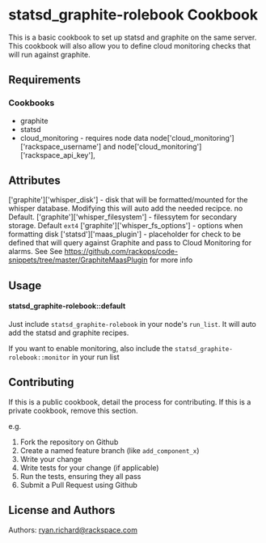 statsd_graphite-rolebook Cookbook
=================================
This is a basic cookbook to set up statsd and graphite on the same server. This cookbook will also allow you to define cloud monitoring checks that will run against graphite.


Requirements
------------

### Cookbooks
- graphite
- statsd
- cloud_monitoring -  requires node data node['cloud_monitoring']['rackspace_username'] and node['cloud_monitoring']['rackspace_api_key'],

Attributes
----------
['graphite']['whisper_disk'] - disk that will be formatted/mounted for the whisper database. Modifying this will auto add the needed recipce. no Default.
['graphite']['whisper_filesystem'] - filessytem for secondary storage. Default `ext4`
['graphite']['whisper_fs_options'] - options when formatting disk
['statsd']['maas_plugin'] - placeholder for check to be defined that will query against Graphite and pass to Cloud Monitoring for alarms. See See https://github.com/rackops/code-snippets/tree/master/GraphiteMaasPlugin for more info

Usage
-----
#### statsd_graphite-rolebook::default
Just include `statsd_graphite-rolebook` in your node's `run_list`. It will auto add the statsd and graphite recipes.

If you want to enable monitoring, also include the `statsd_graphite-rolebook::monitor` in your run list

Contributing
------------
If this is a public cookbook, detail the process for contributing. If this is a private cookbook, remove this section.

e.g.
1. Fork the repository on Github
2. Create a named feature branch (like `add_component_x`)
3. Write your change
4. Write tests for your change (if applicable)
5. Run the tests, ensuring they all pass
6. Submit a Pull Request using Github

License and Authors
-------------------
Authors:  ryan.richard@rackspace.com
